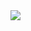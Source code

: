 <img align="right" src="https://visitor-badge.laobi.icu/badge?page_id=jwenjian.visitor-badge-query&query_only=true"/>
